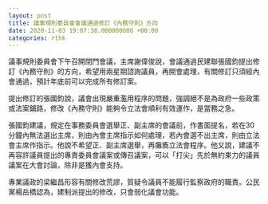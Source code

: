 ```yaml
---
layout: post
title: 議事規則委員會會議通過修訂《內務守則》方向
date: 2020-11-03 19:07:38.000000000 +08:00
categories: rthk
---
```


議事規則委員會下午召開閉門會議，主席謝偉俊說，會議通過民建聯張國鈞提出修訂《內務守則》的方向，希望用兩星期諮詢議員，再開會處理，有關修訂只須經內會通過，預計年底前可以完成所有修訂案。

提出修訂的張國鈞說，議會出現嚴重濫用程序的問題，強調絕不是為政府一些政策或法案鋪路，修改《內務守則》能夠令立法會順利有效運作，是當務之急。

張國鈞建議，規定在事務委員會選舉正、副主席的會議前，作書面提名，若在30分鐘內無法選出主席，則由內會主席指示如何處理，若內會選不出主席，則由立法會主席作指示。他說不希望正、副主席選舉，再癱瘓立法會程序。他又說，建議不再容許議員提出的專責委員會議案或傳召議案，可以「打尖」先於無約束力的議員議案在大會討論，除非是獲內會支持。

專業議政的梁繼昌形容有關修改荒謬，質疑令議員不能履行監察政府的職責。公民黨楊岳橋認為，建制派提出的修改，只會弱化議會功能。

